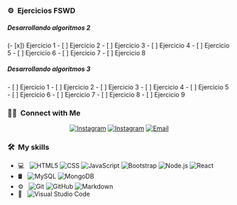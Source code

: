 <h3> ⚙️ &nbsp;Ejercicios FSWD </h3>

<h5>Desarrollando algoritmos 2</h5>
(- [x]) Ejercicio 1
- [ ] Ejercicio 2
- [ ] Ejercicio 3
- [ ] Ejercicio 4
- [ ] Ejercicio 5
- [ ] Ejercicio 6
- [ ] Ejercicio 7
- [ ] Ejercicio 8

<h5>Desarrollando algoritmos 3</h5>
- [ ] Ejercicio 1
- [ ] Ejercicio 2
- [ ] Ejercicio 3
- [ ] Ejercicio 4
- [ ] Ejercicio 5
- [ ] Ejercicio 6
- [ ] Ejercicio 7
- [ ] Ejercicio 8
- [ ] Ejercicio 9


<h3> 🤝🏻 &nbsp;Connect with Me </h3>

<p align="center">
<a href="https://www.linkedin.com/in/josep-tarrés-toneu-63003040/"><img alt="Instagram" src="https://img.shields.io/badge/LinkedIn-Josep Tarrés-blue?style=flat-square&logo=linkedin"></a>
  <a href="https://www.instagram.com/joseptarres/"><img alt="Instagram" src="https://img.shields.io/badge/Instagram-joseptarres-blue?style=flat-square&logo=instagram"></a>
<a href="mailto:joseptarrestoneu@gmail.com"><img alt="Email" src="https://img.shields.io/badge/Email-joseptarrestoneu@gmail.com-blue?style=flat-square&logo=gmail"></a>
</p>

<h3> 🛠 &nbsp;My skills</h3>

- 💻 &nbsp;
  ![HTML5](https://img.shields.io/badge/-HTML5-333333?style=flat&logo=HTML5)
  ![CSS](https://img.shields.io/badge/-CSS-333333?style=flat&logo=CSS3&logoColor=1572B6)
  ![JavaScript](https://img.shields.io/badge/-JavaScript-333333?style=flat&logo=javascript)
  ![Bootstrap](https://img.shields.io/badge/-Bootstrap-333333?style=flat&logo=bootstrap&logoColor=563D7C)
  ![Node.js](https://img.shields.io/badge/-Node.js-333333?style=flat&logo=node.js)
  ![React](https://img.shields.io/badge/-React-333333?style=flat&logo=react)
- 🛢 &nbsp;
  ![MySQL](https://img.shields.io/badge/-MySQL-333333?style=flat&logo=mysql)
  ![MongoDB](https://img.shields.io/badge/-MongoDB-333333?style=flat&logo=mongodb)
- ⚙️ &nbsp;
  ![Git](https://img.shields.io/badge/-Git-333333?style=flat&logo=git)
  ![GitHub](https://img.shields.io/badge/-GitHub-333333?style=flat&logo=github)
  ![Markdown](https://img.shields.io/badge/-Markdown-333333?style=flat&logo=markdown)
- 🔧 &nbsp;
  ![Visual Studio Code](https://img.shields.io/badge/-Visual%20Studio%20Code-333333?style=flat&logo=visual-studio-code&logoColor=007ACC)
